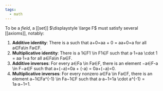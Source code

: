 ```yaml
---
tags:
  - math
---
```

To be a *field*, a [[set]] $\displaystyle \large F$ must satisfy several [[axioms]], notably:

1. **Additive identity**: There is a  such that a+0=aa + 0 = aa+0=a for all a∈Fa\in Fa∈F.
2. **Multiplicative identity**: There is a 1∈F1 \in F1∈F such that a⋅1=aa \cdot 1 = aa⋅1=a for all a∈Fa\in Fa∈F.
3. **Additive inverses**: For every a∈Fa \in Fa∈F, there is an element −a∈F-a \in F−a∈F such that a+(−a)=0a + (-a) = 0a+(−a)=0.
4. **Multiplicative inverses**: For every nonzero a∈Fa \in Fa∈F, there is an element a−1∈Fa^{-1} \in Fa−1∈F such that a⋅a−1=1a \cdot a^{-1} = 1a⋅a−1=1.